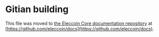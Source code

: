 Gitian building
================

This file was moved to [the Eleccoin Core documentation repository](https://github.com/eleccoin/docs/blob/master/gitian-building.md) at [https://github.com/eleccoin/docs](https://github.com/eleccoin/docs).
